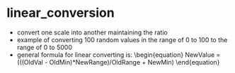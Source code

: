 # linear_conversion
* convert one scale into another maintaining the ratio <br>
* example of converting 100 random values in the range of 0  to 100 to the range of 0 to 5000 
* general formula for linear converting is: 
\begin{equation}
NewValue = (((OldVal - OldMin)*NewRange)/OldRange + NewMin)
\end{equation}
